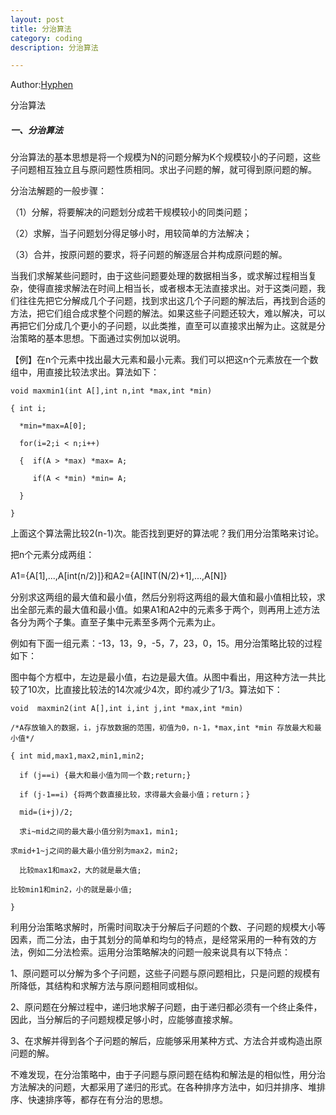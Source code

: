 ```yaml
---
layout: post
title: 分治算法
category: coding
description: 分治算法

---
```


Author:[Hyphen](http://weibo.com/344736086)


分治算法

##### 一、分治算法

分治算法的基本思想是将一个规模为N的问题分解为K个规模较小的子问题，这些子问题相互独立且与原问题性质相同。求出子问题的解，就可得到原问题的解。

分治法解题的一般步骤：

（1）分解，将要解决的问题划分成若干规模较小的同类问题；

（2）求解，当子问题划分得足够小时，用较简单的方法解决；

（3）合并，按原问题的要求，将子问题的解逐层合并构成原问题的解。

当我们求解某些问题时，由于这些问题要处理的数据相当多，或求解过程相当复杂，使得直接求解法在时间上相当长，或者根本无法直接求出。对于这类问题，我们往往先把它分解成几个子问题，找到求出这几个子问题的解法后，再找到合适的方法，把它们组合成求整个问题的解法。如果这些子问题还较大，难以解决，可以再把它们分成几个更小的子问题，以此类推，直至可以直接求出解为止。这就是分治策略的基本思想。下面通过实例加以说明。

【例】在n个元素中找出最大元素和最小元素。我们可以把这n个元素放在一个数组中，用直接比较法求出。算法如下：


```
void maxmin1(int A[],int n,int *max,int *min)

{ int i;

  *min=*max=A[0];

  for(i=2;i < n;i++)

  {  if(A > *max) *max= A;

     if(A < *min) *min= A;

  }

}
```

上面这个算法需比较2(n-1)次。能否找到更好的算法呢？我们用分治策略来讨论。

把n个元素分成两组：

A1={A[1],...,A[int(n/2)]}和A2={A[INT(N/2)+1],...,A[N]}

分别求这两组的最大值和最小值，然后分别将这两组的最大值和最小值相比较，求出全部元素的最大值和最小值。如果A1和A2中的元素多于两个，则再用上述方法各分为两个子集。直至子集中元素至多两个元素为止。

例如有下面一组元素：-13，13，9，-5，7，23，0，15。用分治策略比较的过程如下：

图中每个方框中，左边是最小值，右边是最大值。从图中看出，用这种方法一共比较了10次，比直接比较法的14次减少4次，即约减少了1/3。算法如下：

```
void  maxmin2(int A[],int i,int j,int *max,int *min)

/*A存放输入的数据，i，j存放数据的范围，初值为0，n-1，*max,int *min 存放最大和最小值*/

{ int mid,max1,max2,min1,min2;

  if (j==i) {最大和最小值为同一个数;return;}

  if (j-1==i) {将两个数直接比较，求得最大会最小值；return；}

  mid=(i+j)/2;

  求i~mid之间的最大最小值分别为max1，min1;

求mid+1~j之间的最大最小值分别为max2，min2;

  比较max1和max2，大的就是最大值;

比较min1和min2，小的就是最小值;

}
```

利用分治策略求解时，所需时间取决于分解后子问题的个数、子问题的规模大小等因素，而二分法，由于其划分的简单和均匀的特点，是经常采用的一种有效的方法，例如二分法检索。运用分治策略解决的问题一般来说具有以下特点：

1、原问题可以分解为多个子问题，这些子问题与原问题相比，只是问题的规模有所降低，其结构和求解方法与原问题相同或相似。

2、原问题在分解过程中，递归地求解子问题，由于递归都必须有一个终止条件，因此，当分解后的子问题规模足够小时，应能够直接求解。

3、在求解并得到各个子问题的解后，应能够采用某种方式、方法合并或构造出原问题的解。

不难发现，在分治策略中，由于子问题与原问题在结构和解法是的相似性，用分治方法解决的问题，大都采用了递归的形式。在各种排序方法中，如归并排序、堆排序、快速排序等，都存在有分治的思想。